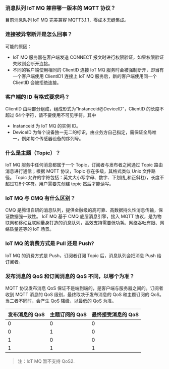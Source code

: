 ### 消息队列 IoT MQ 兼容哪一版本的 MQTT 协议？
目前消息队列 IoT MQ 完美兼容 MQTT3.1.1，零成本无缝集成。

### 连接被异常断开是怎么回事？
可能的原因：
- IoT MQ 服务器在客户端发送 CONNECT 报文时进行权限验证，如果权限验证失败则会断开连接。
- 不同的客户端使用相同的 ClientID 连接 IoT MQ 服务时会被强制断开，即当有一个客户端使用 ClientID1 连接上 IoT MQ 服务后，新的客户端使用同一个 ClientID 会被拒绝连接。

### 客户端的 ID 有格式要求吗？
ClientID 由两部分组成，组成形式为“Instanceid@DeviceID”，ClientID 的长度不超过 64个字符，请不要使用不可见字符。其中
- Instanceid 为 IoT MQ 的实例 ID。
- DeviceID 为每个设备独一无二的标识，由业务方自己指定，需保证全局唯一，例如每个传感器设备的序列号。

### 什么是主题（Topic）？
IoT MQ 服务中任何消息都属于一个 Topic，订阅者与发布者之间通过 Topic 路由消息进行通信；根据 MQTT 协议，Topic 存在多级，其格式类似 Unix 文件路径。 Topic 允许的字符包括：英文大小写字母、数字、下划线_和正斜杠/，长度不超过128个字符。用户需要先创建 topic 然后才能读写。

### IoT MQ 与 CMQ 有什么区别？
CMQ 是腾讯自研的消息队列，提供金融级的高可靠、高数据持久性消息传输，保证数据强一致性。
IoT MQ 基于 CMQ 底层消息引擎，接入 MQTT 协议，是为物联网和移动互联网量身打造的消息队列，高效支持需要低功耗、网络吞吐有限、网络质量差等的 IoT 场景。

### IoT MQ 的消费方式是 Pull 还是 Push?
IoT MQ 的消费方式是 Push，订阅者订阅 Topic 后，消息队列会把消息 Push 给订阅者。

### 发布消息的 QoS 和订阅消息的 QoS 不同，以哪个为准？
MQTT 协议发布消息 QoS 保证不是端到端的，是客户端与服务器之间的。订阅者收到 MQTT 消息的 QoS 级别，最终取决于发布消息的 QoS 和主题订阅的 QoS。当二者不同时，会产生 QoS 降级，以最低的 QoS 为准。

|发布消息的 QoS|主题订阅的 QoS|最终接受消息的 QoS|
|----|----|----|
|0|0|0|
|0|1|0|
|1|0|0|
|1|1|1|

> 注：IoT MQ 暂不支持 QoS2.
